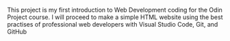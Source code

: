 This project is my first introduction to Web Development coding for the Odin Project course. I will proceed to make a simple HTML website using the best practises of professional web developers with Visual Studio Code, Git, and GitHub